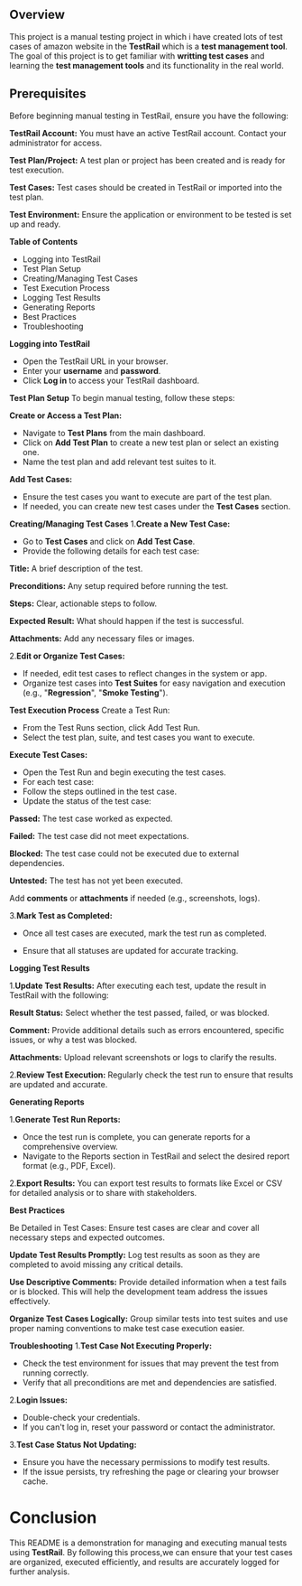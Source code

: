 ## Overview
This project is a manual testing project in which i have created lots of test cases of amazon website  in the **TestRail** which is a **test management tool**. The goal of this project  is to get familiar with **writting test cases** and learning the **test management tools** and its functionality in the real world.

## Prerequisites
Before beginning manual testing in TestRail, ensure you have the following:

**TestRail Account:** You must have an active TestRail account. Contact your administrator for access.

**Test Plan/Project:** A test plan or project has been created and is ready for test execution.

**Test Cases:** Test cases should be created in TestRail or imported into the test plan.

**Test Environment:** Ensure the application or environment to be tested is set up and ready.

**Table of Contents**
* Logging into TestRail
* Test Plan Setup
* Creating/Managing Test Cases
* Test Execution Process
* Logging Test Results
* Generating Reports
* Best Practices
* Troubleshooting

**Logging into TestRail**
* Open the TestRail URL in your browser.
* Enter your **username** and **password**.
* Click **Log in** to access your TestRail dashboard.

**Test Plan Setup**
To begin manual testing, follow these steps:

**Create or Access a Test Plan:**

* Navigate to **Test Plans** from the main dashboard.
* Click on **Add Test Plan** to create a new test plan or select an existing one.
* Name the test plan and add relevant test suites to it.

**Add Test Cases:**

* Ensure the test cases you want to execute are part of the test plan.
* If needed, you can create new test cases under the **Test Cases** section.

**Creating/Managing Test Cases**
1.**Create a New Test Case:**

* Go to **Test Cases** and click on **Add Test Case**.
* Provide the following details for each test case:

**Title:** A brief description of the test.

**Preconditions:** Any setup required before running the test.

**Steps:** Clear, actionable steps to follow.

**Expected Result:** What should happen if the test is successful.

**Attachments:** Add any necessary files or images.

2.**Edit or Organize Test Cases:**

* If needed, edit test cases to reflect changes in the system or app.
* Organize test cases into **Test Suites** for easy navigation and execution (e.g., "**Regression**", "**Smoke Testing**").

**Test Execution Process**
Create a Test Run:

* From the Test Runs section, click Add Test Run.
* Select the test plan, suite, and test cases you want to execute.
  
**Execute Test Cases:**

* Open the Test Run and begin executing the test cases.
* For each test case:
* Follow the steps outlined in the test case.
* Update the status of the test case:

**Passed:** The test case worked as expected.

**Failed:** The test case did not meet expectations.

**Blocked:** The test case could not be executed due to external dependencies.

**Untested:** The test has not yet been executed.

Add **comments** or **attachments** if needed (e.g., screenshots, logs).

3.**Mark Test as Completed:**

* Once all test cases are executed, mark the test run as completed.
  
* Ensure that all statuses are updated for accurate tracking.

**Logging Test Results**

1.**Update Test Results:**
After executing each test, update the result in TestRail with the following:

**Result Status:** Select whether the test passed, failed, or was blocked.

**Comment:** Provide additional details such as errors encountered, specific issues, or why a test was blocked.

**Attachments:** Upload relevant screenshots or logs to clarify the results.

2.**Review Test Execution:**
Regularly check the test run to ensure that results are updated and accurate.

**Generating Reports**

1.**Generate Test Run Reports:**

* Once the test run is complete, you can generate reports for a comprehensive overview.
* Navigate to the Reports section in TestRail and select the desired report format (e.g., PDF, Excel).
  
2.**Export Results:**
You can export test results to formats like Excel or CSV for detailed analysis or to share with stakeholders.

**Best Practices**

Be Detailed in Test Cases: Ensure test cases are clear and cover all necessary steps and expected outcomes.

**Update Test Results Promptly:** Log test results as soon as they are completed to avoid missing any critical details.

**Use Descriptive Comments:** Provide detailed information when a test fails or is blocked. This will help the development team address the issues effectively.

**Organize Test Cases Logically:** Group similar tests into test suites and use proper naming conventions to make test case execution easier.

**Troubleshooting**
1.**Test Case Not Executing Properly:**

* Check the test environment for issues that may prevent the test from running correctly.
* Verify that all preconditions are met and dependencies are satisfied.
  
2.**Login Issues:**

* Double-check your credentials.
* If you can't log in, reset your password or contact the administrator.

3.**Test Case Status Not Updating:**

* Ensure you have the necessary permissions to modify test results.
* If the issue persists, try refreshing the page or clearing your browser cache.

# Conclusion
This README is a demonstration for  managing and executing manual tests using **TestRail**. By following this process,we can ensure that your test cases are organized, executed efficiently, and results are accurately logged for further analysis.


